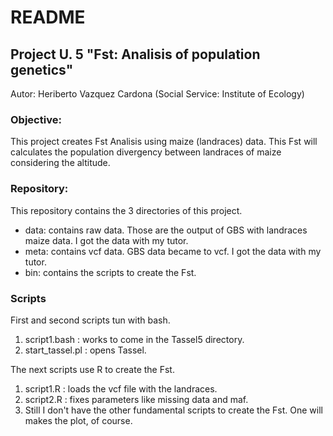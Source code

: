 # **README**

## Project U. 5 "Fst: Analisis of population genetics"

Autor: Heriberto Vazquez Cardona (Social Service: Institute of Ecology)

### Objective:
This project creates Fst Analisis using maize (landraces) data. This Fst will calculates the population divergency 
between landraces of maize considering the altitude. 

### Repository:
This repository contains the 3 directories of this project.
- data: contains raw data. Those are the output of GBS with landraces maize data. I got the data with my tutor.
- meta: contains vcf data. GBS data became to vcf. I got the data with my tutor.
- bin: contains the scripts to create the Fst.

### Scripts
First and second scripts tun with bash.

1. script1.bash : works to come in the Tassel5 directory.
2. start_tassel.pl : opens Tassel.

The next scripts use R to create the Fst.

1. script1.R : loads the vcf file with the landraces.
2. script2.R : fixes parameters like missing data and maf.
3. Still I don't have the other fundamental scripts to create the Fst. One will makes the plot, of course.


